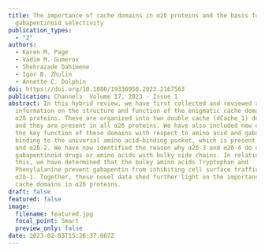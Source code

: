 ```yaml
---
title: The importance of cache domains in α2δ proteins and the basis for their
  gabapentinoid selectivity
publication_types:
  - "2"
authors:
  - Karen M. Page
  - Vadim M. Gumerov
  - Shehrazade Dahimene
  - Igor B. Zhulin
  - Annette C. Dolphin
doi: https://doi.org/10.1080/19336950.2023.2167563
publication: Channels  Volume 17, 2023 - Issue 1
abstract: In this hybrid review, we have first collected and reviewed available
  information on the structure and function of the enigmatic cache domains in
  α2δ proteins. These are organized into two double cache (dCache_1) domains,
  and they are present in all α2δ proteins. We have also included new data on
  the key function of these domains with respect to amino acid and gabapentinoid
  binding to the universal amino acid–binding pocket, which is present in α2δ-1
  and α2δ-2. We have now identified the reason why α2δ-3 and α2δ-4 do not bind
  gabapentinoid drugs or amino acids with bulky side chains. In relation to
  this, we have determined that the bulky amino acids Tryptophan and
  Phenylalanine prevent gabapentin from inhibiting cell surface trafficking of
  α2δ-1. Together, these novel data shed further light on the importance of the
  cache domains in α2δ proteins.
draft: false
featured: false
image:
  filename: featured.jpg
  focal_point: Smart
  preview_only: false
date: 2023-02-03T15:26:37.667Z
---
```

